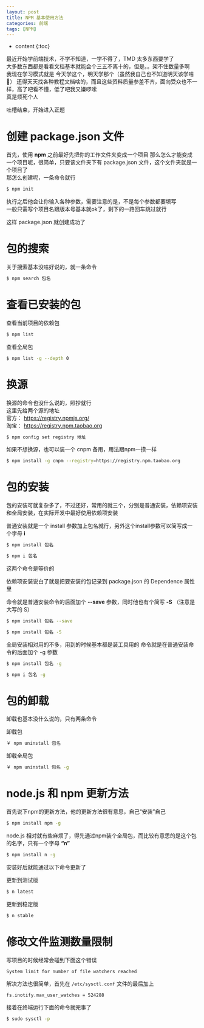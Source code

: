 ```yaml
---
layout: post
title: NPM 基本使用方法
categories: 前端
tags: [NPM]
---
```

   
* content
{:toc}    

最近开始学前端技术，不学不知道，一学不得了，TMD 太多东西要学了    
大多数东西都是看看文档基本就能会个三五不离十的，但是。。架不住数量多啊    
我现在学习模式就是 今天学这个，明天学那个（虽然我自己也不知道明天该学啥🤣）
还得天天找各种教程文档啥的，而且这些资料质量参差不齐，面向受众也不一样，高了吧看不懂，低了吧我又嫌啰嗦    
真是烦死个人    
    
吐槽结束，开始进入正题    
     
# 创建 package.json 文件

首先，使用 **npm** 之前最好先把你的工作文件夹变成一个项目
那么怎么才能变成一个项目呢，很简单，只要该文件夹下有 package.json 文件，这个文件夹就是一个项目了    
那怎么创建呢，一条命令就行

``` bash
$ npm init
```

执行之后他会让你输入各种参数，需要注意的是，不是每个参数都要填写    
一般只需写个项目名跟版本号基本就ok了，剩下的一路回车跳过就行    
    
这样 package.json 就创建成功了    
    
# 包的搜索

关于搜索基本没啥好说的，就一条命令
```bash
$ npm search 包名
```
    
# 查看已安装的包

查看当前项目的依赖包
```bash
$ npm list
```

查看全局包
```bash
$ npm list -g --depth 0
```
    
# 换源

换源的命令也没什么说的，照抄就行   
这里先给两个源的地址    
官方： https://registry.npmjs.org/    
淘宝： https://registry.npm.taobao.org    
```bash
$ npm config set registry 地址
```
如果不想换源，也可以装一个 cnpm 备用，用法跟npm一摸一样    
```bash
$ npm install -g cnpm --registry=https://registry.npm.taobao.org
```

# 包的安装

包的安装可就复杂多了，不过还好，常用的就三个，分别是普通安装，依赖项安装和全局安装，在实际开发中最好使用依赖项安装    
     
普通安装就是一个 install 参数加上包名就行，另外这个install参数可以简写成一个字母 **i**    

```bash
$ npm install 包名
```    

```bash
$ npm i 包名
```

这两个命令是等价的    
    
依赖项安装说白了就是把要安装的包记录到 package.json 的 Dependence 属性里
     
命令就是普通安装命令的后面加个 **--save** 参数，同时他也有个简写 **-S** （注意是大写的 S）

```bash
$ npm install 包名 --save
```

```bash
$ npm install 包名 -S
```

全局安装相对用的不多，用到的时候基本都是装工具用的
命令就是在普通安装命令的后面加个 -g 参数

```bash
$ npm install 包名 -g
```

```bash
$ npm i 包名 -g
```
    
# 包的卸载

卸载也基本没什么说的，只有两条命令    

卸载包

```bash
￥ npm uninstall 包名
```

卸载全局包

```bash
￥ npm uninstall 包名 -g
```

# node.js 和 npm 更新方法

首先说下npm的更新方法，他的更新方法很有意思，自己“安装”自己

```bash
$ npm install npm -g
```

node.js 相对就有些麻烦了，得先通过npm装个全局包，而比较有意思的是这个包的名字，只有一个字母 **“n”**   

```bash
$ npm install n -g
```

安装好后就能通过以下命令更新了    
    
更新到测试版    

```bash
$ n latest
```

更新到稳定版    

```bash
$ n stable
```

# 修改文件监测数量限制

写项目的时候经常会碰到下面这个错误

```
System limit for number of file watchers reached
```

解决方法也很简单，首先在 `/etc/sysctl.conf` 文件的最后加上

```
fs.inotify.max_user_watches = 524288
```

接着在终端运行下面的命令就完事了

``` bash
$ sudo sysctl -p
```